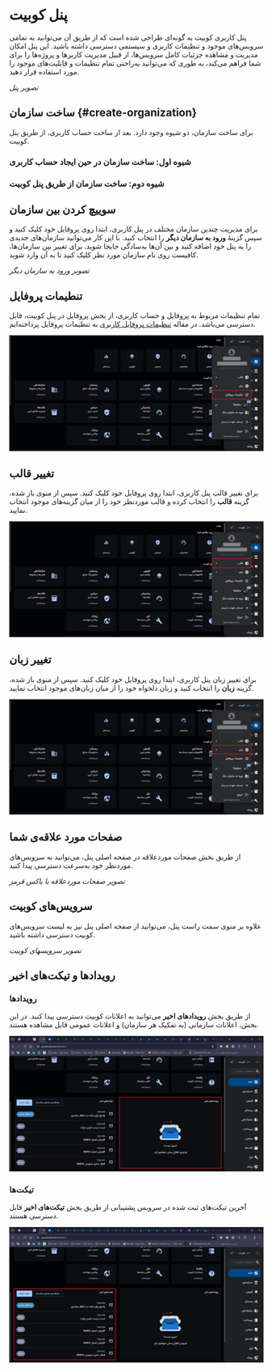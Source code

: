 # پنل کوبیت

پنل کاربری کوبیت به گونه‌ای طراحی شده است که از طریق آن می‌توانید به تمامی سرویس‌های موجود و تنظیمات کاربری و سیستمی دسترسی داشته باشید. این پنل امکان مدیریت و مشاهده جزئیات کامل سرویس‌ها، از قبیل مدیریت کاربرها و پروژه‌ها را برای شما فراهم می‌کند، به طوری که می‌توانید به‌راحتی تمام تنظیمات و قابلیت‌های موجود را مورد استفاده قرار دهید.

_تصویر پنل_

## ساخت سازمان {#create-organization}

برای ساخت سازمان، دو شیوه وجود دارد. بعد از ساخت حساب کاربری، از طریق پنل کوبیت.

### شیوه اول: ساخت سازمان در حین ایجاد حساب کاربری

### شیوه دوم: ساخت سازمان از طریق پنل کوبیت

## سوییچ کردن بین سازمان

برای مدیریت چندین سازمان مختلف در پنل کاربری، ابتدا روی پروفایل خود کلیک کنید و سپس گزینهٔ **ورود به سازمان دیگر** را انتخاب کنید. با این کار می‌توانید سازمان‌های جدیدی را به پنل خود اضافه کنید و بین آن‌ها به‌سادگی جابجا شوید. برای تغییر بین سازمان‌ها، کافیست روی نام سازمان مورد نظر کلیک کنید تا به آن وارد شوید.

_تصویر ورود به سازمان دیگر_

## تنطیمات پروفایل

تمام تنظیمات مربوط به پروفایل و حساب کاربری، از بخش پروفایل در پنل کوبیت، قابل دسترسی می‌باشد. در مقاله [تنظیمات پروفایل کاربری](../profile-settings) به تنظیمات پروفایل پرداخته‌ایم.

![Account: profile settings](profile-settings.png)

## تغییر قالب

برای تغییر قالب پنل کاربری، ابتدا روی پروفایل خود کلیک کنید. سپس از منوی باز شده، گزینه **قالب** را انتخاب کرده و قالب موردنظر خود را از میان گزینه‌های موجود انتخاب نمایید.

![Account: theme](theme.png)

## تغییر زبان

برای تغییر زبان پنل کاربری، ابتدا روی پروفایل خود کلیک کنید. سپس از منوی باز شده، گزینه **زبان** را انتخاب کنید و زبان دلخواه خود را از میان زبان‌های موجود انتخاب نمایید.

![Account: lang](lang.png)

## صفحات مورد علاقه‌ی شما

از طریق بخش صفحات موردعلاقه در صفحه اصلی پنل، می‌توانید به سرویس‌های موردنظر خود به‌سرعت دسترسی پیدا کنید.

_تصویر صفحات موردعلاقه با باکس قرمز_

## سرویس‌های کوبیت

علاوه بر منوی سمت راست پنل، می‌توانید از صفحه اصلی پنل نیز به لیست سرویس‌های کوبیت دسترسی داشته باشید.

_تصویر سرویسهای کوبیت_

## رویدادها و تیکت‌های اخیر

### رویدادها

از طریق بخش **رویدادهای اخیر** می‌توانید به اعلانات کوبیت دسترسی پیدا کنید. در این بخش، اعلانات سازمانی (به تفکیک هر سازمان) و اعلانات عمومی قابل مشاهده هستند.

![Account: recent notices](recent-notices.png)

### تیکت‌ها

آخرین تیکت‌های ثبت شده در سرویس پشتیبانی از طریق بخش **تیکت‌های اخیر** قابل دسترسی هستند.

![Account: recent tickets](recent-tickets.png)
